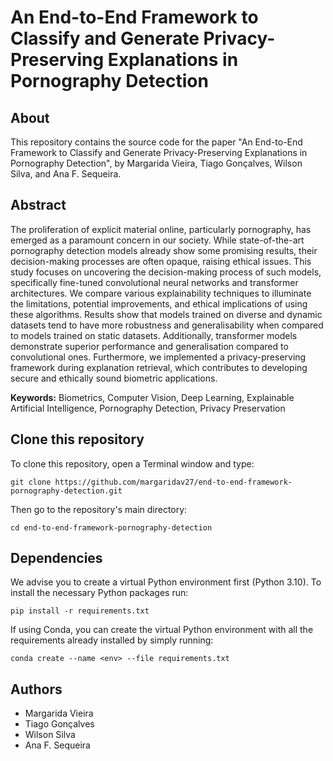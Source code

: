 # An End-to-End Framework to Classify and Generate Privacy-Preserving Explanations in Pornography Detection

## About 

This repository contains the source code for the paper "An End-to-End Framework to Classify and Generate Privacy-Preserving Explanations in Pornography Detection", by Margarida Vieira, Tiago Gonçalves, Wilson Silva, and Ana F. Sequeira.

## Abstract

The proliferation of explicit material online, particularly pornography, has emerged as a paramount concern in our society. While state-of-the-art pornography detection models already show some promising results, their decision-making processes are often opaque, raising ethical issues. This study focuses on uncovering the decision-making process of such models, specifically fine-tuned convolutional neural networks and transformer architectures. We compare various explainability techniques to illuminate the limitations, potential improvements, and ethical implications of using these algorithms. Results show that models trained on diverse and dynamic datasets tend to have more robustness and generalisability when compared to models trained on static datasets. Additionally, transformer models demonstrate superior performance and generalisation compared to convolutional ones. Furthermore, we implemented a privacy-preserving framework during explanation retrieval, which contributes to developing secure and ethically sound biometric applications.

**Keywords:** Biometrics, Computer Vision, Deep Learning, Explainable Artificial Intelligence, Pornography Detection, Privacy Preservation

## Clone this repository

To clone this repository, open a Terminal window and type:

```
git clone https://github.com/margaridav27/end-to-end-framework-pornography-detection.git
```

Then go to the repository's main directory:

```
cd end-to-end-framework-pornography-detection
```

## Dependencies

We advise you to create a virtual Python environment first (Python 3.10). To install the necessary Python packages run:

```
pip install -r requirements.txt
```

If using Conda, you can create the virtual Python environment with all the requirements already installed by simply running:

```
conda create --name <env> --file requirements.txt
```

## Authors

- Margarida Vieira
- Tiago Gonçalves
- Wilson Silva
- Ana F. Sequeira
